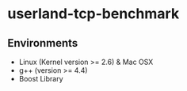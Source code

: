 # userland-tcp-benchmark

## Environments

- Linux (Kernel version >= 2.6) & Mac OSX
- g++ (version >= 4.4)
- Boost Library
